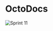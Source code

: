 # OctoDocs

![Sprint 11](https://github.com/user-attachments/assets/8d05d502-99bb-420e-bca6-ae8c37016588)
